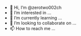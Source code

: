 - 👋 Hi, I’m @zerotwo002ch
- 👀 I’m interested in ...
- 🌱 I’m currently learning ...
- 💞️ I’m looking to collaborate on ...
- 📫 How to reach me ...

<!---
zerotwo002ch/zerotwo002ch is a ✨ special ✨ repository because its `README.md` (this file) appears on your GitHub profile.
You can click the Preview link to take a look at your changes.
--->
